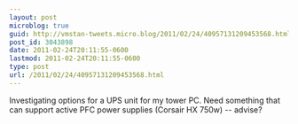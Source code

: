 ```yaml
---
layout: post
microblog: true
guid: http://vmstan-tweets.micro.blog/2011/02/24/40957131209453568.html
post_id: 3043898
date: 2011-02-24T20:11:55-0600
lastmod: 2011-02-24T20:11:55-0600
type: post
url: /2011/02/24/40957131209453568.html
---
```

Investigating options for a UPS unit for my tower PC. Need something that can support active PFC power supplies (Corsair HX 750w) -- advise?
